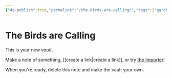```yaml
---
{"dg-publish":true,"permalink":"/the-birds-are-calling/","tags":["gardenEntry"],"noteIcon":""}
---
```


# The Birds are Calling
This is your new *vault*.

Make a note of something, [[create a link\|create a link]], or try [the Importer](https://help.obsidian.md/Plugins/Importer)!

When you're ready, delete this note and make the vault your own.